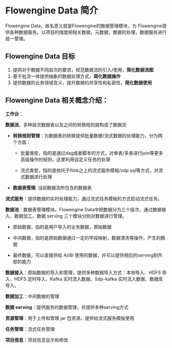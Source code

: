 # Flowengine Data 简介

Flowengine Data，故名思义就是Flowengine的数据管理模块，为 Flowengine提供各种数据服务。以项目的维度把相关数据，元数据，数据的处理，数据服务进行统一管理。

## Flowengine Data 目标

1. 提供对于数据不同层次的要求，规范数据流的引入/使用，**简化数据流图**
2. 基于批流一体提供抽象的数据处理方式，**简化数据操作**
3. 提供数据的业务领域含义，提升数据的共享性和私密性，**简化数据使用**

## Flowengine Data 相关概念介绍：

**工作台**：

**数据流**，多种层次数据表以及之间的转换规则就构成了数据流

* **转换规则管理**：为数据表的转换提供批量数据/流式数据的处理能力，分为两个方面：

  * 批量类型，指的是通过dag或者脚本的方式，对单表/多表进行join等更多高级操作的规则，这里利用自定义任务的处理

  * 流式类型，指的是依托于flink之上的流式服务模板/sdp sql等方式，对流式数据进行处理
  
* **数据表管理**: 当前数据流所包含的数据表

**流式服务**：提供数据的实时处理能力，通过流式任务模板的方式启动流式任务。

**数据池**：数据表管理模块。Flowengine Data中把数据分为三个层次，通过数据接入、数据加工、数据 serving 三个模块分别对数据进行管理。

   * 原始数据，指的是用户导入的业务数据，原始数据
   
   * 中间数据，指的是原始数据通过一定的字段映射，数据清洗等操作，产生的数据
   
   * 最终数据，可以直接供给 AI/BI 使用的数据，并可以提供相应的serving到外部的能力

**数据接入**：原始数据的导入和管理，提供多种数据导入方式：本地导入、HDFS 导入、HDFS 定时导入、Kafka 实时流入数据、Sdp-kafka 实时流入数据、数据库导入。

**数据加工**：中间数据的管理

**数据 serving**：提供服务的数据管理，并提供多种serving方式

**资源管理**：用于上传和管理 jar 包资源，提供给流式服务模版使用

**任务管理**：流式任务管理

**项目信息**：项目信息显示和修改


